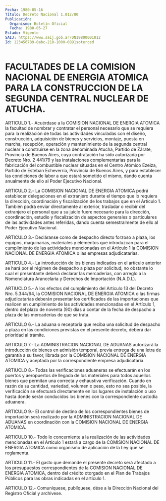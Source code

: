 ```yaml
---
Fecha: 1980-05-16
Título: Decreto Nacional 1.012/80
Publicación:
  Organismo: Boletín Oficial
  Fecha: 1980-05-27
Estado: Vigente
SAIJ: https://www.saij.gob.ar/DN19800001012
Id: 123456789-0abc-210-1000-0891soterced
---
```

# FACULTADES DE LA COMISION NACIONAL DE ENERGIA ATOMICA PARA LA CONSTRUCCION DE LA SEGUNDA CENTRAL NUCLEAR DE ATUCHA.

<a id="1"></a>
ARTICULO  1.-  Acuérdase  a  la  COMISION  NACIONAL DE ENERGIA ATOMICA  la  facultad de nombrar y contratar el personal  necesario que se requiera  para  la  realización  de  todas  las  actividades vinculadas  con  el  diseño, construcción, adquisición de bienes  y servicios,  montaje,  puesta  en  marcha,  recepción,  operación  y mantenimiento de la segunda  central  nuclear  a  construirse en la zona  denominada  Atucha,  Partido de Zárate, Provincia  de  Buenos Aires, cuya contratación ha  sido  autorizada  por  Decreto  Nro. 2 441/79 y las instalaciones complementarias para la fabricación  del combustible  nuclear  situadas en el Centro Atómico Ezeiza, Partido de  Esteban  Echeverría,    Provincia   de  Buenos  Aires,  y  para establecer  las  condiciones  de  labor a que  estará  sometido  el mismo,  dando  cuenta  anualmente  de  ello    al  Poder  Ejecutivo Nacional.

<a id="2"></a>
ARTICULO  2.-  La  COMISION  NACIONAL DE ENERGIA ATOMICA podrá establecer delegaciones en el extranjero  durante  el tiempo que lo requiera  la  dirección,  coordinación  y  fiscalización    de  los trabajos  que  en  el Artículo 1. También podrá enviar directamente al exterior, trasladar  o  recibir del extranjero el personal que a su juicio fuere necesario para  la dirección, coordinación, estudio y  fiscalización  de  aspectos  generales  o  particulares  de  las actividades antes referidas, dando  cuenta  semestralmente  de ello al Poder Ejecutivo Nacional.

<a id="3"></a>
ARTICULO  3.-  Decláranse  como  de despacho directo forzoso a plaza,  los  equipos,  maquinarias,  materiales   y  elementos  que introduzcan para el cumplimiento de las actividades  mencionadas en el  Artículo  1  la  COMISION  NACIONAL  DE ENERGIA ATOMICA  o  las empresas adjudicatarias.

<a id="4"></a>
ARTICULO  4.-  La  introducción  de los bienes indicados en el artículo anterior se hará por el régimen  de  despacho  a plaza por solicitud,  no obstante lo cual el presentante deberá declarar  las mercaderías,  con  arreglo a la Nomenclatura Arancelaria y Derechos de Importación (N.A.D.I.).

<a id="5"></a>
ARTIUCLO 5.- A los efectos del cumplimiento del Artículo 13 del Decreto  Nro.  5.344/64,  la COMISION NACIONAL DE ENERGIA ATOMICA o las firmas adjudicatarias deberán  presentar  los  certificados  de las  importaciones  que realicen en cumplimiento de las actividades mencionadas en el Artículo  1,  dentro  del  plazo  de noventa (90) días  a  contar de la fecha de despacho a plaza de las  mercaderías de que se trata.

<a id="6"></a>
ARTICULO 6.- La aduana o receptoría que reciba una solicitud de despacho  a  plaza  en  las  condiciones  previstas  en el presente decreto, deberá dar prioridad al trámite.

<a id="7"></a>
ARTICULO  7.- La ADMINISTRACION NACIONAL DE ADUANAS autorizará la introducción  de  bienes en admisión temporal, previa entrega de una letra de garantía  a su favor, librada por la COMISION NACIONAL DE  ENERGIA  ATOMICA  y aceptada  por  la  correspondiente  empresa adjudicataria.

<a id="8"></a>
ARTIUCLO  8.- Todas las verificaciones aduaneras se efectuarán en los puertos y  aeropuertos  de  llegada  de  los materiales para todos  aquellos  bienes  que  permitan  una  correcta y  exhaustiva verificación. Cuando en razón de su cantidad,  variedad,  volumen o peso, esto no sea posible, la verificación se efectuará directamente en los lugares de instalación o uso hasta donde  serán conducidos  los  bienes  con  la correspondiente custodia aduanera.

<a id="9"></a>
ARTICULO  9.-  El  control  de destino de los correspondientes bienes  de  importación  será  realizado    por  la  ADMINISTRACION NACIONAL  DE  ADUANAS en coordinación con la COMISION  NACIONAL  DE ENERGIA ATOMICA.

<a id="10"></a>
ARTICULO  10.-  Todo  lo  concerniente a la realización de las actividades mencionadas en el Artículo  1  estará  a  cargo  de  la COMISION  NACIONAL  DE ENERGIA ATOMICA como organismo de aplicación de la Ley que se reglamenta.

<a id="11"></a>
ARTICULO  11.-  El  gasto que demande el presente decreto será afectado  a  los  presupuestos   correspondientes  de  la  COMISION NACIONAL DE ENERGIA ATOMICA, dentro  del  crédito  otorgado  en  el Plan  de  Trabajos Públicos para las obras indicadas en el artículo 1.

<a id="12"></a>
ARTICULO  12.-  Comuníquese,  publíquese,  dése a la Dirección Nacional del Registro Oficial y archívese.